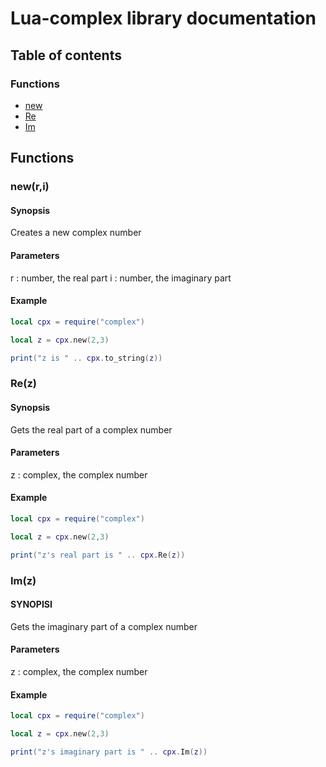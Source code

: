 # Lua-complex library documentation

## Table of contents

### Functions

- [new](#new)
- [Re](#Re)
- [Im](#Im)

## Functions

### new(r,i)

#### Synopsis

Creates a new complex number

#### Parameters

r : number, the real part
i : number, the imaginary part

#### Example

```lua
local cpx = require("complex")

local z = cpx.new(2,3)

print("z is " .. cpx.to_string(z))

```

### Re(z)

#### Synopsis

Gets the real part of a complex number

#### Parameters

z : complex, the complex number

#### Example

```lua
local cpx = require("complex")

local z = cpx.new(2,3)

print("z's real part is " .. cpx.Re(z))

```

### Im(z)

#### SYNOPISI

Gets the imaginary part of a complex number

#### Parameters

z : complex, the complex number

#### Example

```lua
local cpx = require("complex")

local z = cpx.new(2,3)

print("z's imaginary part is " .. cpx.Im(z))

```

